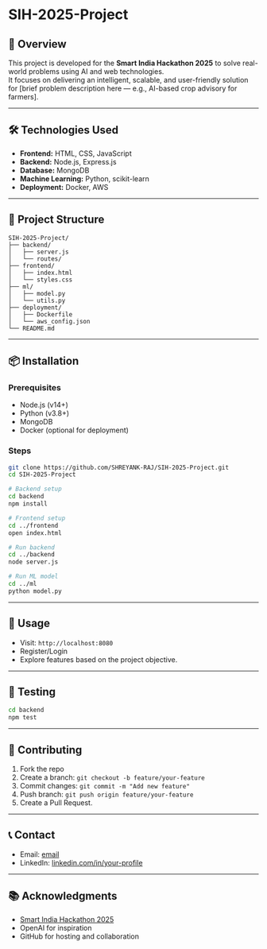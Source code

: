 # SIH-2025-Project

## 🚀 Overview
This project is developed for the **Smart India Hackathon 2025** to solve real-world problems using AI and web technologies.  
It focuses on delivering an intelligent, scalable, and user-friendly solution for [brief problem description here — e.g., AI-based crop advisory for farmers].

---

## 🛠 Technologies Used
- **Frontend:** HTML, CSS, JavaScript  
- **Backend:** Node.js, Express.js  
- **Database:** MongoDB  
- **Machine Learning:** Python, scikit-learn  
- **Deployment:** Docker, AWS  

---

## 📂 Project Structure
```
SIH-2025-Project/
├── backend/
│   ├── server.js
│   └── routes/
├── frontend/
│   ├── index.html
│   └── styles.css
├── ml/
│   ├── model.py
│   └── utils.py
├── deployment/
│   ├── Dockerfile
│   └── aws_config.json
└── README.md
```

---

## 📦 Installation

### Prerequisites
- Node.js (v14+)
- Python (v3.8+)
- MongoDB
- Docker (optional for deployment)

### Steps
```bash
git clone https://github.com/SHREYANK-RAJ/SIH-2025-Project.git
cd SIH-2025-Project

# Backend setup
cd backend
npm install

# Frontend setup
cd ../frontend
open index.html

# Run backend
cd ../backend
node server.js

# Run ML model
cd ../ml
python model.py
```

---

## 🎯 Usage
- Visit: `http://localhost:8080`
- Register/Login
- Explore features based on the project objective.

---

## 🧪 Testing
```bash
cd backend
npm test
```

---

## 🤝 Contributing
1. Fork the repo  
2. Create a branch: `git checkout -b feature/your-feature`  
3. Commit changes: `git commit -m "Add new feature"`  
4. Push branch: `git push origin feature/your-feature`  
5. Create a Pull Request.

---

## 📞 Contact
- Email: [email](mailto:shreyankraj2005@gmail.com)  
- LinkedIn: [linkedin.com/in/your-profile](https://www.linkedin.com/in/shreyank-raj/)

---

## 📚 Acknowledgments
- [Smart India Hackathon 2025](https://sih.gov.in/)  
- OpenAI for inspiration  
- GitHub for hosting and collaboration
